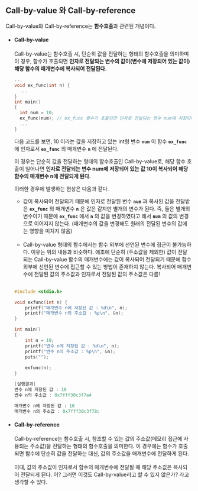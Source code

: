 ## Call-by-value 와 Call-by-reference
Call-by-value와 Call-by-reference는 **함수호출**과 관련된 개념이다. 

- #### Call-by-value
  Call-by-value는 함수호출 시, 단순히 값을 전달하는 형태의 함수호출을 의미하며 이 경우, 함수가 호출되면 **인자로 전달되는 변수의 값이(변수에 저장되어 있는 값이) 해당 함수의 매개변수에 복사되어 전달된다.**
  ```c
  ...
  void ex_func(int n) {
    ...
  }
  int main()
  {
    int num = 10;
    ex_func(num); // ex_func 함수가 호출되면 인자로 전달되는 변수 num에 저장되어 있는 값 10이 복사되어 해당 함수의 매개변수 n에 전달됨
    ...
  }
  ```
  다음 코드를 보면, 10 이라는 값을 저장하고 있는 int형 변수 **`num`** 이 함수 **`ex_func`** 에 인자로서 **`ex_func`** 의 매개변수 **`n`** 에 전달된다.<br>
  
  이 경우는 단순히 값을 전달하는 형태의 함수호출인 Call-by-value로, 해당 함수 호출이 일어나면 **인자로 전달되는 변수 num에 저장되어 있는 값 10이 복사되어 해당 함수의 매개변수 n에 전달되게 된다.**<br>
  
  이러한 경우에 발생하는 현상은 다음과 같다.<br>
  - 값이 복사되어 전달되기 때문에 인자로 전달된 변수 **`num`** 과 복사된 값을 전달받은 **`ex_func`** 의 매개변수 **`n`** 은 값은 같지만 별개의 변수가 된다. 즉, 둘은 별개의 변수이기 때문에 **`ex_func`** 에서 **`n`** 의 값을 변경하였다고 해서 **`num`** 의 값의 변경으로 이어지지 않는다. (매개변수의 값을 변경해도 원래의 전달된 변수의 값에는 영향을 미치지 않음)<br><br>
  - Call-by-value 형태의 함수에서는 함수 외부에 선언된 변수에 접근이 불가능하다. 이유는 위의 내용과 비슷하다. 애초에 단순히 (주소값을 제외한) 값이 전달되는 Call-by-value 함수의 매개변수에는 값이 복사되어 전달되기 때문에 함수 외부에 선언된 변수에 접근할 수 있는 방법이 존재하지 않는다. 
  복사되어 매개변수에 전달된 값의 주소값과 인자로서 전달된 값의 주소값은 다름!<br><br>
  ```c
  #include <stdio.h>

  void exfunc(int n) {
	  printf("매개변수 n에 저장된 값 : %d\n", n);
	  printf("매개변수 n의 주소값 : %p\n", &n);
  }

  int main()
  {
	  int n = 10;
	  printf("변수 n에 저장된 값 : %d\n", n);
	  printf("변수 n의 주소값 : %p\n", &n);
	  puts("");
	
	  exfunc(n);
  }
  ```
  ```c
  [실행결과]
  변수 n에 저장된 값 : 10
  변수 n의 주소값 : 0x7fff30c3f7a4

  매개변수 n에 저장된 값 : 10
  매개변수 n의 주소값 : 0x7fff30c3f78c
  ```
- #### Call-by-reference
	Call-by-reference는 함수호출 시, 참조할 수 있는 값의 주소값(메모리 접근에 사용되는 주소값)을 전달하는 형태의 함수호출을 의미한다. 이 경우에는 함수가 호출되면 함수에 단순히 값을 전달하는 대신, 값의 주소값을 매개변수에 전달하게 된다. <br><br>
	이때, 값의 주소값이 인자로서 함수의 매개변수에 전달될 때 해당 주소값은 복사되어 전달되게 된다. 어? 그러면 이것도 Call-by-value라고 할 수 있지 않은가? 라고 생각할 수 있다.
	

  
  
  
